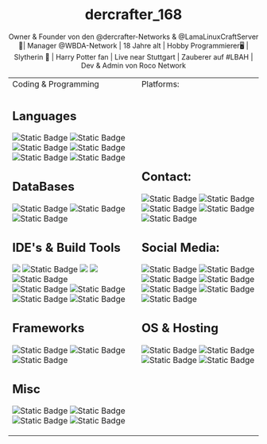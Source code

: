 <div align="center">
<h1>dercrafter_168</h1>
<p>
    Owner & Founder von den @dercrafter-Networks & @LamaLinuxCraftServer 👑| Manager @WBDA-Network | 18 Jahre alt | Hobby Programmierer🖥 | Slytherin 💚 | Harry Potter fan | Live near Stuttgart | Zauberer auf #LBAH | Dev & Admin von Roco Network
</p>

<table style="border-collapse: collapse; border: none;">
  <tr>
    <td>Coding & Programming</td>
    <td>Platforms:</td>
  </tr>
  <tr>
    <td>
        <h2>Languages</h2>
        <p>
           <img alt="Static Badge" src="https://img.shields.io/badge/HTML5-E34F26?style=for-the-badge&logo=html5&logoColor=white">
           <img alt="Static Badge" src="https://img.shields.io/badge/CSS3-1572B6?style=for-the-badge&logo=css3&logoColor=white">
           <img alt="Static Badge" src="https://img.shields.io/badge/JavaScript-323330?style=for-the-badge&logo=javascript&logoColor=F7DF1E">
           <img alt="Static Badge" src="https://img.shields.io/badge/java-%23ED8B00.svg?style=for-the-badge&logo=openjdk&logoColor=white">
           <img alt="Static Badge" src="https://img.shields.io/badge/cplusplus-005C84?style=for-the-badge&logo=cplusplus&color=blue">
           <img alt="Static Badge" src="https://img.shields.io/badge/python-005C84?style=for-the-badge&logo=python&color=black">
        </p>
    <h2>DataBases</h2>
    <p>
       <img alt="Static Badge" src="https://img.shields.io/badge/MySQL-005C84?style=for-the-badge&logo=mysql&logoColor=white">
       <img alt="Static Badge" src="https://img.shields.io/badge/SQLite-005C84?style=for-the-badge&logo=sqlite&logoColor=white">
       <img alt="Static Badge" src="https://img.shields.io/badge/mariadb-005C84?style=for-the-badge&logo=mariadb&logoColor=%23003B57"> 
    </p>
    <h2>IDE's & Build Tools</h2>
    <p>
        <img src="https://img.shields.io/badge/IntelliJ_IDEA-000000.svg?style=for-the-badge&logo=intellij-idea&logoColor=white">
        <img alt="Static Badge" src="https://img.shields.io/badge/webstorm-f?style=for-the-badge&logo=webstorm&color=black">
        <img src="https://img.shields.io/badge/PyCharm-000000.svg?&style=for-the-badge&logo=PyCharm&logoColor=white">
        <img src="https://img.shields.io/badge/VSCode-0078D4?style=for-the-badge&logo=visual%20studio%20code&logoColor=white">
        <img alt="Static Badge" src="https://img.shields.io/badge/MBED.OS-f?style=for-the-badge&logo=stmicroelectronics&color=black">
        <br>
        <img alt="Static Badge" src="https://img.shields.io/badge/apachemaven-005C84?style=for-the-badge&logo=apachemaven&logoColor=%23C71A36&labelColor=black&color=black">
        <img alt="Static Badge" src="https://img.shields.io/badge/gradle-005C84?style=for-the-badge&logo=gradle&logoColor=%2302303A&labelColor=black&color=black"> 
        <img alt="Static Badge" src="https://img.shields.io/badge/kotlin-f?style=for-the-badge&logo=kotlin&color=black">
        <img alt="Static Badge" src="https://img.shields.io/badge/apache%20groovy-f?style=for-the-badge&logo=apachegroovy&color=black">
    </p>  
    <h2>Frameworks</h2>
    <p>
        <img alt="Static Badge" src="https://img.shields.io/badge/spigotmc-005C84?style=for-the-badge&logo=spigotmc&color=black">
        <img alt="Static Badge" src="https://img.shields.io/badge/velocity-005C84?style=for-the-badge&logo=velocity&color=black">
        <img alt="Static Badge" src="https://img.shields.io/badge/forge-005C84?style=for-the-badge&logo=condaforge&color=black">
    </p>
    <h2>Misc</h2>
    <p>
        <img alt="Static Badge" src="https://img.shields.io/badge/git-f?style=for-the-badge&logo=git&color=black">
        <img alt="Static Badge" src="https://img.shields.io/badge/gitea-f?style=for-the-badge&logo=gitea&color=black">
        <img alt="Static Badge" src="https://img.shields.io/badge/github-f?style=for-the-badge&logo=github&color=black">
        <img alt="Static Badge" src="https://img.shields.io/badge/uml-f?style=for-the-badge&logo=uml&color=black">
    </p>
</td>
    <td>
        <h2>Contact:</h2>
        <p>
            <img alt="Static Badge" src="https://img.shields.io/badge/teamspeak-f?style=for-the-badge&logo=teamspeak&color=black">
            <img alt="Static Badge" src="https://img.shields.io/badge/discord-f?style=for-the-badge&logo=discord&color=black">
            <img alt="Static Badge" src="https://img.shields.io/badge/threema-f?style=for-the-badge&logo=threema&color=black">
            <img alt="Static Badge" src="https://img.shields.io/badge/telegram-f?style=for-the-badge&logo=telegram&color=black">
            <img alt="Static Badge" src="https://img.shields.io/badge/signal-f?style=for-the-badge&logo=signal&color=black">
        </p>
        <h2>Social Media:</h2>
        <p>
            <img alt="Static Badge" src="https://img.shields.io/badge/twitter-f?style=for-the-badge&logo=x&color=black">
            <img alt="Static Badge" src="https://img.shields.io/badge/threads-f?style=for-the-badge&logo=threads&color=black">
            <img alt="Static Badge" src="https://img.shields.io/badge/instagram-f?style=for-the-badge&logo=instagram&color=black">
            <img alt="Static Badge" src="https://img.shields.io/badge/twitch-f?style=for-the-badge&logo=twitch&color=black">
            <img alt="Static Badge" src="https://img.shields.io/badge/youtube-f?style=for-the-badge&logo=youtube&labelColor=red&color=black">
            <img alt="Static Badge" src="https://img.shields.io/badge/tiktok-f?style=for-the-badge&logo=tiktok&color=black">
            <img alt="Static Badge" src="https://img.shields.io/badge/bereal-f?style=for-the-badge&logo=bereal&color=black">
        </p>
        <h2>OS & Hosting</h2>
        <p>
            <img alt="Static Badge" src="https://img.shields.io/badge/ubuntu-f?style=for-the-badge&logo=ubuntu&color=black">
            <img alt="Static Badge" src="https://img.shields.io/badge/linux-f?style=for-the-badge&logo=linux&color=black">
            <img alt="Static Badge" src="https://img.shields.io/badge/kalilinux-f?style=for-the-badge&logo=kalilinux&labelColor=black&color=blue">
            <img alt="Static Badge" src="https://img.shields.io/badge/debian-f?style=for-the-badge&logo=debian&labelColor=%23A81D33&color=black">
        </p>
    </td>
  </tr>
</table>


</div>
